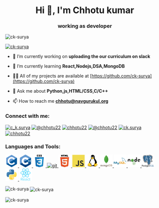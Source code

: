 <h1 align="center">Hi 👋, I'm Chhotu kumar</h1>
<h3 align="center">working as developer</h3>

<p align="left"> <img src="https://komarev.com/ghpvc/?username=ck-surya&label=Profile%20views&color=0e75b6&style=flat" alt="ck-surya" /> </p>

<p align="left"> <a href="https://github.com/ryo-ma/github-profile-trophy"><img src="https://github-profile-trophy.vercel.app/?username=ck-surya" alt="ck-surya" /></a> </p>

- 🔭 I’m currently working on **uploading the our curriculum on slack**

- 🌱 I’m currently learning **React,Nodejs,DSA,MongoDB**

- 👨‍💻 All of my projects are available at [https://github.com/ck-surya](https://github.com/ck-surya)

- 💬 Ask me about **Python,js,HTML/CSS,C/C++**

- 📫 How to reach me **chhotu@navgurukul.org**

<h3 align="left">Connect with me:</h3>
<p align="left">
<a href="https://instagram.com/c_k.surya" target="blank"><img align="center" src="https://raw.githubusercontent.com/rahuldkjain/github-profile-readme-generator/master/src/images/icons/Social/instagram.svg" alt="c_k.surya" height="30" width="40" /></a>
<a href="https://medium.com/@chhotu22" target="blank"><img align="center" src="https://raw.githubusercontent.com/rahuldkjain/github-profile-readme-generator/master/src/images/icons/Social/medium.svg" alt="@chhotu22" height="30" width="40" /></a>
<a href="https://www.codechef.com/users/chhotu22" target="blank"><img align="center" src="https://cdn.jsdelivr.net/npm/simple-icons@3.1.0/icons/codechef.svg" alt="chhotu22" height="30" width="40" /></a>
<a href="https://www.hackerrank.com/@chhotu22" target="blank"><img align="center" src="https://raw.githubusercontent.com/rahuldkjain/github-profile-readme-generator/master/src/images/icons/Social/hackerrank.svg" alt="@chhotu22" height="30" width="40" /></a>
<a href="https://codeforces.com/profile/ck.surya" target="blank"><img align="center" src="https://raw.githubusercontent.com/rahuldkjain/github-profile-readme-generator/master/src/images/icons/Social/codeforces.svg" alt="ck.surya" height="30" width="40" /></a>
<a href="https://www.leetcode.com/chhotu22" target="blank"><img align="center" src="https://raw.githubusercontent.com/rahuldkjain/github-profile-readme-generator/master/src/images/icons/Social/leet-code.svg" alt="chhotu22" height="30" width="40" /></a>
</p>

<h3 align="left">Languages and Tools:</h3>
<p align="left"> <a href="https://www.cprogramming.com/" target="_blank" rel="noreferrer"> <img src="https://raw.githubusercontent.com/devicons/devicon/master/icons/c/c-original.svg" alt="c" width="40" height="40"/> </a> <a href="https://www.w3schools.com/cpp/" target="_blank" rel="noreferrer"> <img src="https://raw.githubusercontent.com/devicons/devicon/master/icons/cplusplus/cplusplus-original.svg" alt="cplusplus" width="40" height="40"/> </a> <a href="https://www.w3schools.com/css/" target="_blank" rel="noreferrer"> <img src="https://raw.githubusercontent.com/devicons/devicon/master/icons/css3/css3-original-wordmark.svg" alt="css3" width="40" height="40"/> </a> <a href="https://git-scm.com/" target="_blank" rel="noreferrer"> <img src="https://www.vectorlogo.zone/logos/git-scm/git-scm-icon.svg" alt="git" width="40" height="40"/> </a> <a href="https://www.w3.org/html/" target="_blank" rel="noreferrer"> <img src="https://raw.githubusercontent.com/devicons/devicon/master/icons/html5/html5-original-wordmark.svg" alt="html5" width="40" height="40"/> </a> <a href="https://developer.mozilla.org/en-US/docs/Web/JavaScript" target="_blank" rel="noreferrer"> <img src="https://raw.githubusercontent.com/devicons/devicon/master/icons/javascript/javascript-original.svg" alt="javascript" width="40" height="40"/> </a> <a href="https://www.linux.org/" target="_blank" rel="noreferrer"> <img src="https://raw.githubusercontent.com/devicons/devicon/master/icons/linux/linux-original.svg" alt="linux" width="40" height="40"/> </a> <a href="https://www.mongodb.com/" target="_blank" rel="noreferrer"> <img src="https://raw.githubusercontent.com/devicons/devicon/master/icons/mongodb/mongodb-original-wordmark.svg" alt="mongodb" width="40" height="40"/> </a> <a href="https://www.mysql.com/" target="_blank" rel="noreferrer"> <img src="https://raw.githubusercontent.com/devicons/devicon/master/icons/mysql/mysql-original-wordmark.svg" alt="mysql" width="40" height="40"/> </a> <a href="https://nodejs.org" target="_blank" rel="noreferrer"> <img src="https://raw.githubusercontent.com/devicons/devicon/master/icons/nodejs/nodejs-original-wordmark.svg" alt="nodejs" width="40" height="40"/> </a> <a href="https://www.postgresql.org" target="_blank" rel="noreferrer"> <img src="https://raw.githubusercontent.com/devicons/devicon/master/icons/postgresql/postgresql-original-wordmark.svg" alt="postgresql" width="40" height="40"/> </a> <a href="https://www.python.org" target="_blank" rel="noreferrer"> <img src="https://raw.githubusercontent.com/devicons/devicon/master/icons/python/python-original.svg" alt="python" width="40" height="40"/> </a> <a href="https://reactjs.org/" target="_blank" rel="noreferrer"> <img src="https://raw.githubusercontent.com/devicons/devicon/master/icons/react/react-original-wordmark.svg" alt="react" width="40" height="40"/> </a> </p>

<p><img align="left" src="https://github-readme-stats.vercel.app/api/top-langs?username=ck-surya&show_icons=true&locale=en&layout=compact" alt="ck-surya" /></p>

<p>&nbsp;<img align="center" src="https://github-readme-stats.vercel.app/api?username=ck-surya&show_icons=true&locale=en" alt="ck-surya" /></p>

<p><img align="center" src="https://github-readme-streak-stats.herokuapp.com/?user=ck-surya&" alt="ck-surya" /></p>
